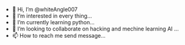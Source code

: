 - 👋 Hi, I’m @whiteAngle007
- 👀 I’m interested in every thing...
- 🌱 I’m currently learning python...
- 💞️ I’m looking to collaborate on hacking and mechine learning AI ...
- 📫 How to reach me  send message...

<!---
whiteAngle007/whiteAngle007 is a ✨ special ✨ repository because its `README.md` (this file) appears on your GitHub profile.
You can click the Preview link to take a look at your changes.
--->
